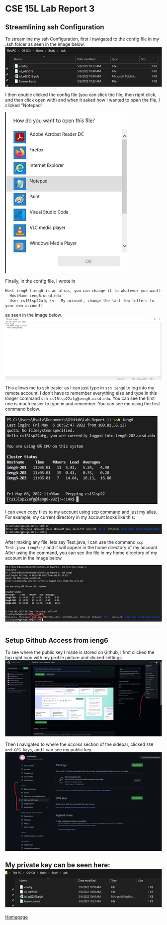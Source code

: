 # **CSE 15L Lab Report 3**

## **Streamlining ssh Configuration**
To streamline my ssh Configuration, first I navigated to the config file in my .ssh folder as seen in the image below. 
![Image](configFile.jpg)

I then double clicked the config file (you can click the file, then right click, and then click open with) and when it asked how I wanted to open the file, I clicked "Notepad". 

![Image](configFileNotepad.jpg) 

Finally, in the config file, I wrote in 
```
Host ieng6 (ieng6 is an alias, you can change it to whatever you want)
  HostName ieng6.ucsd.edu
  User cs15lsp22afg (<-- My account, change the last few letters to your own account)
```
as seen in the image below. 
![Image](configFileNotepadEdit.jpg)

This allows me to ssh easier as I can just type in ```ssh ieng6```
to log into my remote account. I don't have to remember everything else and type in this longer command ```ssh cs15lsp22afg@ieng6.ucsd.edu```. You can see the first one is much easier to type in and remember. You can see me using the first command below.

![Image](sshWithAlias.jpg)

I can even copy files to my account using scp command and just my alias. For example, my current directory in my account looks like this:

![Image](currentDirectory.jpg)

After making any file, lets say Test.java, I can use the command ```scp Test.java ieng6:~/``` and it will appear in the home directory of my account. After using the command, you can see the file in my home directory of my account in the image below.

![Image](postDirectory.jpg)

---
## Setup Github Access from ieng6
To see where the public key I made is stored on Github, I first clicked the top right icon with my profile picture and clicked settings. 
![Image](githubStart.jpg)

Then I navigated to where the *access* section of the sidebar, clicked ```SSH and GPG keys```, and I can see my public key.
![Image](githubAccess.jpg)

My private key can be seen here: 
![Image](privateKey.jpg)
 ---
 [Homepage](https://bsalvania.github.io/cse-15l-lab-reports/index.html)